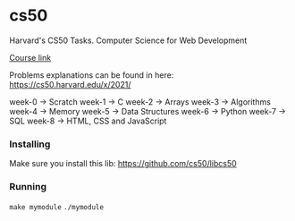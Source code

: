 # cs50
Harvard's CS50 Tasks. Computer Science for Web Development

[Course link](https://www.edx.org/professional-certificate/harvardx-computer-science-for-web-programming)

Problems explanations can be found in here: https://cs50.harvard.edu/x/2021/

week-0 -> Scratch
week-1 -> C
week-2 -> Arrays
week-3 -> Algorithms
week-4 -> Memory 
week-5 -> Data Structures
week-6 -> Python
week-7 -> SQL
week-8 -> HTML, CSS and JavaScript

### Installing

Make sure you install this lib: https://github.com/cs50/libcs50

### Running

`make mymodule`
`./mymodule`